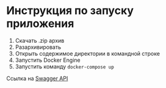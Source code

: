 # Инструкция по запуску приложения
1. Скачать .zip архив  
1. Разархивировать
1. Открыть содержимое директории в командной строке
1. Запустить Docker Engine
1. Запустить команду `docker-compose up`

Ссылка на [Swagger API](http://localhost:8080/swagger-ui/index.html) 

